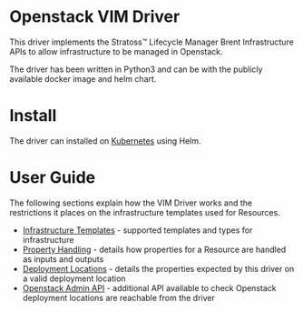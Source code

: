 # Openstack VIM Driver

This driver implements the Stratoss&trade; Lifecycle Manager Brent Infrastructure APIs to allow infrastructure to be managed in Openstack.

The driver has been written in Python3 and can be with the publicly available docker image and helm chart.

# Install

The driver can installed on [Kubernetes](./k8s-install.md) using Helm.

# User Guide

The following sections explain how the VIM Driver works and the restrictions it places on the infrastructure templates used for Resources.

- [Infrastructure Templates](infrastructure-templates.md) - supported templates and types for infrastructure
- [Property Handling](property-handling.md) - details how properties for a Resource are handled as inputs and outputs 
- [Deployment Locations](deployment-locations.md) - details the properties expected by this driver on a valid deployment location
- [Openstack Admin API](os-admin-api.md) - additional API available to check Openstack deployment locations are reachable from the driver